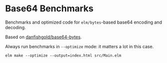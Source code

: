 # Base64 Benchmarks

Benchmarks and optimized code for `elm/bytes`-based base64 encoding and decoding.

Based on [danfishgold/base64-bytes](https://package.elm-lang.org/packages/danfishgold/base64-bytes/latest/). 

Always run benchmarks in `--optimize` mode: it matters a lot in this case.

```
elm make --optimize --output=index.html src/Main.elm 
```
